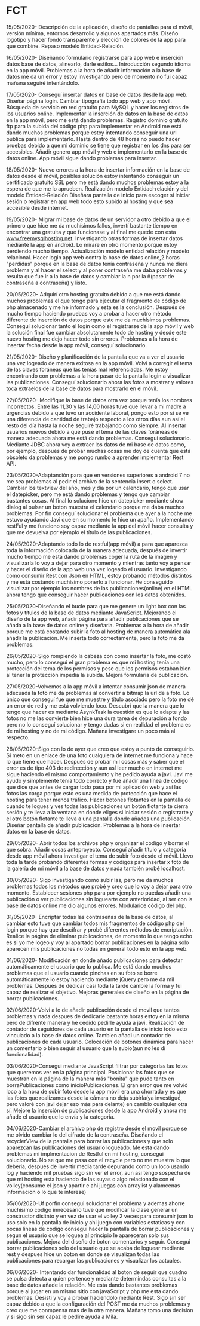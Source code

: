 # FCT
15/05/2020- Descripción de la aplicación, diseño de pantallas para el móvil, versión mínima, entornos desarrollo y algunos apartados más.
Diseño logotipo y hacer fondo transparente y elección de colores de la app para que combine.
Repaso modelo Entidad-Relación.

16/05/2020- Diseñando formulario registrarse para app web e inserción datos base de datos, alinearlo, darle estilos...
Introducción segundo idioma en la app móvil.
Problemas a la hora de añadir información a la base de datos me da un error y estoy investigando pero de momento no fui capaz mañana seguiré intentándolo.

17/05/2020- Conseguí insertar datos en base de datos desde la app web. Diseñar página login. Cambiar tipografía todo app web y app móvil.
Búsqueda de servicio en red gratuito para MySQL y hacer los registros de los usuarios online.
Implementar la inserción de datos en la base de datos en la app móvil, pero me está dando problemas.
Registro dominio gratuito ftp para la subida del código php para implementar en Android me está dando muchos problemas porque estoy intentando conseguir una url publica para implementarlo.
Hasta dentro de 48 horas no puedo hacer pruebas debido a que mi dominio se tiene que registrar en los dns para ser accesibles.
Añadir genero app móvil y web e implementarlo en la base de datos online. App móvil sigue dando problemas para insertar.

18/05/2020- Nuevo errores a la hora de insertar información en la base de datos desde el móvil,
posibles solución estoy intentando conseguir un certificado gratuito SSL pero me está dando muchos problemas estoy a la espera de que me lo aprueben.
Realización modelo Entidad-relación y del modelo Entidad-Relación
Diseñara pantalla de inicio para escoger si iniciar sesión o registrar en app web todo esto subido al hosting y que sea accesible desde internet.

19/05/2020- Migrar mi base de datos de un servidor a otro debido a que el primero que hice me da muchísimos fallos, invertí bastante tiempo en encontrar una gratuita y que funcionase
y al final me quede con esta www.freemysqlhosting.net.
Investigando otras formas de insertar datos mediante la app en android. Lo mirare en otro momento porque estoy perdiendo mucho tiempo.
Actualización modelo entidad relación y modelo relacional.
Hacer login app web contra la base de datos online,2 horas "perdidas" porque en la base de datos tenía contraseña y nunca me diera problema y
al hacer el select y al poner contraseña me daba problemas y resulta que fue ir a la base de datos y cambiar la n por la ñ(pasar de contraseña a contraseña) y listo.

20/05/2020- Adquirí otro hosting gratuito debido a que me está dando muchos problemas el que tengo para ejecutar el fragmento de código de php almacenado y me he informado y esta es la conclusión.
Después de mucho tiempo haciendo pruebas voy a probar a hacer otro método diferente de inserción de datos porque este me da muchísimos problemas.
Conseguí solucionar tanto el login como el registrarse de la app móvil y web la solución final fue cambiar absolutamente todo de hosting y desde este nuevo hosting me dejo hacer todo sin errores.
Problemas a la hora de insertar fecha desde la app móvil, conseguí solucionarlo.

21/05/2020- Diseño y planificación de la pantalla que va a ver el usuario una vez logeado de manera exitosa en la app móvil.
Volví a corregir el tema de las claves foráneas que las tenías mal referenciadas.
Me estoy encontrando con problemas a la hora pasar de la pantalla login a visualizar las publicaciones. 
Conseguí solucionarlo ahora las fotos a mostrar y valores toca extraelos de la base de datos para mostrarlo en el móvil.

22/05/2020- Modifique la base de datos otra vez porque tenía los nombres incorrectos.
Entre las 11,30 y las 14,00 horas tuve que llevar a mi madre a urgencias debido a que tuvo un accidente laboral, pongo esto por si se ve una diferencia de cantidad de 
trabajo respecto a los otros días aun así el resto del día hasta la noche seguiré trabajando como siempre.
Al insertar usuarios nuevos debido a que puse el tema de las claves foráneas de manera adecuada ahora me está dando problemas.
Conseguí solucionarlo.
Mediante JDBC ahora voy a extraer los datos de mi base de datos como, por ejemplo, después de probar muchas cosas me doy de cuenta que está obsoleto  da problemas y me pongo rumbo a aprender 
implementar Rest API.

23/05/2020-Adaptanción para que en versiones superiores a android 7 no me sea problemas al pedir el archivo de la sentencia insert o select.
Cambiar los textview del año, mes y día por un calendario, tengo que usar el datepicker, pero me está dando problemas y tengo que cambiar bastantes cosas.
Al final lo solucione hice un datepicker mediante show dialog al pulsar un boton muestra el calendario porque me daba muchos problemas.
Por fin conseguí solucionar el problema que ayer a la noche me estuvo ayudando Javi que en su momento le hice un apaño.
Implementando restFul y me funciono soy capaz mediante la app del móvil hacer consulta y que me devuelva por ejemplo el título de las publicaciones.

24/05/2020-Adaptando todo lo de restful(app móvil) a para que aparezca toda la información colocada de la manera adecuada, después de invertir mucho tiempo me está dando problemas coger la ruta de la 
imagen y visualizarla lo voy a dejar para otro momento y mientras tanto voy a pensar y hacer el diseño de la app web una vez logeado el usuario.
Investigando como consumir Rest con Json en HTML, estoy probando métodos distintos y me está costando muchísimo ponerlo a funcionar.
He conseguido visualizar por ejemplo los nombres de las publicaciones(online) en el HTML ahora tengo que conseguir hacer publicaciones con los datos obtenidos.

25/05/2020-Diseñando el bucle para que me genere un light box con las fotos y títulos de la base de datos mediante JavaScript.
Mejorando el diseño de la app web, añadir página para añadir publicaciones que se añada a la base de datos online y diseñarla.
Problemas a la hora de añadir porque me está costando subir la foto al hosting de manera automática ala añadir la publicación.
Me inserta todo correctamente, pero la foto me da problemas.

26/05/2020-Sigo rompiendo la cabeza con como insertar la foto, me costó mucho, pero lo conseguí el gran problema es que mi hosting tenía una protección del tema de los permisos
y pese que los permisos estaban bien al tener la protección impedía la subida. 
Mejora formularia de publicación.

27/05/2020-Volvemos a la app móvil a intentar consumir json de manera adecuada la foto me da problemas al convertir a bitmap la url de a foto.
Lo único que conseguí fue que me muestre y título asociado pero la foto me dé un error de red y me está volviendo loco.
Descubrí que la manera que lo tengo que hacer es mediante AsynkTask la cuestión es que lo adapte y las fotos no me las convierte bien hice una dura tarea de depuración a fondo
pero no lo conseguí solucionar y tengo dudas si en realidad el problema es de mi hosting y no de mi código. Mañana investigare un poco más al respecto.

28/05/2020-Sigo con lo de ayer que creo que estoy a punto de conseguirlo. Si meto en un enlace de una foto cualquiera de internet me funciona y hace lo que tiene que hacer.
Después de probar mil cosas más y saber que el error es de tipo 403 de redirección y aun así leer mucho en internet me sigue haciendo el mismo comportamiento y he pedido ayuda a javi.
Javi me ayudo y simplemente tenía todo correcto y fue añadir una línea de código que dice que antes de cargar todo pasa por mi aplicación web y así las fotos las carga porque esto es una
medida de protección que hace el hosting para tener menos tráfico.
Hacer botones flotantes en la pantalla de cuando te logues y ves todas las publicaciones un botón flotante te cierra sesión y te lleva a la ventana en donde eliges si iniciar sesión
o registrarte y el otro botón flotante te lleva a una pantalla donde añades una publicación. Diseñar pantalla de añadir publicación.
Problemas a la hora de insertar datos en la base de datos.


29/05/2020- Abrir todos los archivos php y organizar el código y borrar el que sobra. Añadir cosas anteproyecto. 
Conseguí añadir título y categoría desde app móvil  ahora investigar el tema de subir foto desde el móvil.
Llevo toda la tarde probando diferentes formas y códigos para insertar x foto de la galería de mi móvil a la base de datos y nada también probé localhost.

30/05/2020- Sigo investigando como subir las, pero me da muchos problemas todos los métodos que probé y creo que lo voy a dejar para otro momento.
Establecer sesiones php para por ejemplo no puedas añadir una publicación o ver publicaciones sin loguearte con anterioridad, al ser con la base de datos online me dio algunos errores.
Modularice  código del php.

31/05/2020- Encriptar todas las contraseñas de la base de datos, al cambiar esto tuve que cambiar todos mis fragmentos de código php del login porque hay que 
descifrar y probé diferentes métodos de encriptación.
Realice la página de eliminar publicaciones, de momento lo que tengo echo es si yo me logeo y voy al apartado borrar publicaciones en la página solo aparecen 
mis publicaciones no todas en general todo esto en la app web.

01/06/2020- Modificación en donde añado publicaciones para detectar automáticamente el usuario que lo publica.
Me está dando muchos problemas que el usuario cuando pinchas en su foto se borre automáticamente lo estoy haciendo mediante jQuery pero me da mil problemas.
Después de dedicar casi toda la tarde cambie la forma y fui capaz de realizar el objetivo.
Mejoras generales de diseño en la página de borrar publicaciones.

02/06/2020-Volvi a lo de añadir publicación desde el movil que tantos problemas y nada despues de dedicarle bastante horas estoy en la misma pero de difrente manera y he cedido
pedirle ayuda a javi.
Realización de contador de seguidores de cada usuario en la pantalla de inicio todo esto vinculado a la base de datos online.
Tambien añadi un contador de publicaciones de cada usuario.
Colocación de botones dinámica para hacer un comentario o bien seguir al usuario que la subio(aun no les di funcionalidad).

03/06/2020-Consegui mediante JavaScript filtrar por categorías las fotos que queremos ver en la página principal.
Posicionar las fotos que se muestran en la página de la manera más "bonita" que pude tanto en borraPublicaciones como inicioPublicaciones.
El gran error que me volvió loco  a la hora de subir foto desde la app móvil era una chorrada y es que las fotos que realizamos desde la 
cámara no deja subirla(ya investigué, pero valoré con javi dejar eso más para delante) en cambio cualquier otra sí.
Mejore la inserción de publicaciones desde la app Android y ahora me añade el usuario que lo envía y la categoría.

04/06/2020-Cambiar el archivo php de registro desde el movil porque se me olvido cambiar lo del cifrado de la contraseña.
Diseñando el recyclerView de la pantalla para borrar las publicaciones y que solo aparezcan las  publicaciones del usuario logueado.
Me esta dando problemas mi implmentacion de Restful en mi hosting, consegui solucionarlo.
No se que me pasa con el recycle pero no me muestra lo que deberia, despues de invertir media tarde depurando como un loco usando log y haciendo mil pruebas  sigo sin ver el error,
aun asi tengo sospecha de que mi hosting esta haciendo de las suyas o algo relacionado con el volley(consume el json y apartir e ahi juegas con arraylist y alamcenas 
informacion o lo que te interese)

05/06/2020-Uf porfin consegui solucionar el problema y ademas ahorre muchisimo codigo innecesario tuve que modificar la clase generar un constructor disitnto y en vez de usar el volley 
2 veces para consumir json lo uso solo en la pantalla de inicio y ahi juego con variables estaticas y con pocas lineas de codigo consegui hacer la pantalla de borrar publicaciones
y segun el usuario que se loguea al principio le apareceran solo sus publicaciones.
Mejora del diseño de boton comentarios y seguir.
Consegui borrar publicaciones solo del usuario que se acaba de loguear mediante rest y despues hice un boton en donde se visualizan todas las publicaciones para recargar las publicaciones
y visualizar los actuales.

06/06/2020- Intentando dar funcionalidad al boton de seguir que cuadno se pulsa detecta a quien pertence y mediante determindas consultas a la base 
de datos añade la relación.
Me esta dando bastantes problemas porque al jugar en un mismo sitio con javaScript y php me esta dando problemas.
Desisti y voy a probar haciendolo mediante Rest.
Sigo sin ser capaz debido a que la configuración del POST me da muchos problemas y creo que me conmpensa mas de la otra manera.
Mañana tomo una decision y si sigo sin ser capaz le pedire ayuda a Mila.











